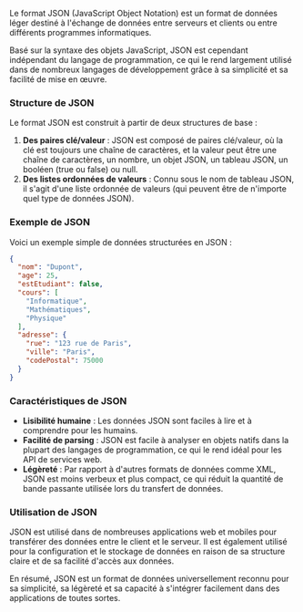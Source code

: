 Le format JSON (JavaScript Object Notation) est un format de données léger destiné à l'échange de données entre serveurs et clients ou entre différents programmes informatiques. 

Basé sur la syntaxe des objets JavaScript, JSON est cependant indépendant du langage de programmation, ce qui le rend largement utilisé dans de nombreux langages de développement grâce à sa simplicité et sa facilité de mise en œuvre.

### Structure de JSON

Le format JSON est construit à partir de deux structures de base :

1. **Des paires clé/valeur** : JSON est composé de paires clé/valeur, où la clé est toujours une chaîne de caractères, et la valeur peut être une chaîne de caractères, un nombre, un objet JSON, un tableau JSON, un booléen (true ou false) ou null.
2. **Des listes ordonnées de valeurs** : Connu sous le nom de tableau JSON, il s'agit d'une liste ordonnée de valeurs (qui peuvent être de n'importe quel type de données JSON).

### Exemple de JSON

Voici un exemple simple de données structurées en JSON :

```json
{
  "nom": "Dupont",
  "age": 25,
  "estEtudiant": false,
  "cours": [
    "Informatique",
    "Mathématiques",
    "Physique"
  ],
  "adresse": {
    "rue": "123 rue de Paris",
    "ville": "Paris",
    "codePostal": 75000
  }
}
```

### Caractéristiques de JSON

- **Lisibilité humaine** : Les données JSON sont faciles à lire et à comprendre pour les humains.
- **Facilité de parsing** : JSON est facile à analyser en objets natifs dans la plupart des langages de programmation, ce qui le rend idéal pour les API de services web.
- **Légèreté** : Par rapport à d'autres formats de données comme XML, JSON est moins verbeux et plus compact, ce qui réduit la quantité de bande passante utilisée lors du transfert de données.

### Utilisation de JSON

JSON est utilisé dans de nombreuses applications web et mobiles pour transférer des données entre le client et le serveur. Il est également utilisé pour la configuration et le stockage de données en raison de sa structure claire et de sa facilité d'accès aux données.

En résumé, JSON est un format de données universellement reconnu pour sa simplicité, sa légèreté et sa capacité à s'intégrer facilement dans des applications de toutes sortes.